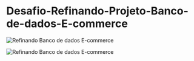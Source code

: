 # Desafio-Refinando-Projeto-Banco-de-dados-E-commerce

![Refinando Banco de dados E-commerce](https://github.com/user-attachments/assets/56319cfe-7e8b-4949-8e55-92fffaf4144c)


![Refinando Banco de dados E-commerce](https://github.com/user-attachments/assets/a2aeb10f-6950-4db7-8111-46eac97fd8cd)

